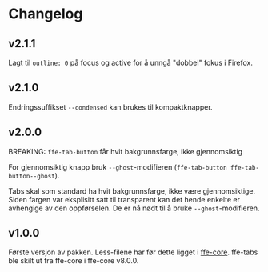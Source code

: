 # Changelog

## v2.1.1

Lagt til `outline: 0` på focus og active for å unngå "dobbel" fokus i Firefox.

## v2.1.0

Endringssuffikset `--condensed` kan brukes til kompaktknapper.

## v2.0.0

BREAKING: `ffe-tab-button` får hvit bakgrunnsfarge, ikke gjennomsiktig

For gjennomsiktig knapp bruk `--ghost`-modifieren (`ffe-tab-button ffe-tab-button--ghost`).

Tabs skal som standard ha hvit bakgrunnsfarge, ikke være gjennomsiktige.
Siden fargen var eksplisitt satt til transparent kan det hende enkelte er
avhengige av den oppførselen. De er nå nødt til å bruke `--ghost`-modifieren.

## v1.0.0

Første versjon av pakken. Less-filene har før dette ligget i
[ffe-core](***REMOVED***).
ffe-tabs ble skilt ut fra ffe-core i ffe-core v8.0.0.
